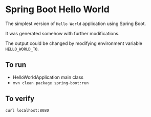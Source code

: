 Spring Boot Hello World
=======================
The simplest version of `Hello World` application using Spring Boot.

It was generated somehow with further modifications.

The output could be changed by modifying environment variable `HELLO_WORLD_TO`. 

To run
------
* HelloWorldApplication main class
* `mvn clean package spring-boot:run`


To verify
---------
```
curl localhost:8080
```
